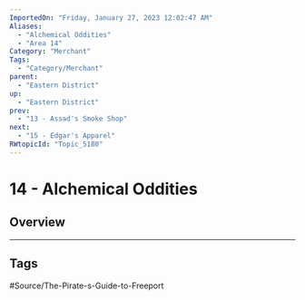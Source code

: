 ```yaml
---
ImportedOn: "Friday, January 27, 2023 12:02:47 AM"
Aliases:
  - "Alchemical Oddities"
  - "Area 14"
Category: "Merchant"
Tags:
  - "Category/Merchant"
parent:
  - "Eastern District"
up:
  - "Eastern District"
prev:
  - "13 - Assad's Smoke Shop"
next:
  - "15 - Edgar's Apparel"
RWtopicId: "Topic_5180"
---
```

# 14 - Alchemical Oddities
## Overview

---
## Tags
#Source/The-Pirate-s-Guide-to-Freeport

